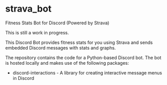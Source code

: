 # strava_bot
Fitness Stats Bot for Discord (Powered by Strava)

This is still a work in progress.

This Discord Bot provides fitness stats for you using Strava and sends embedded Discord messages with stats and graphs.

The repository contains the code for a Python-based Discord bot. The bot is hosted locally and makes use of the following packages:

- discord-interactions - A library for creating interactive message menus in Discord
